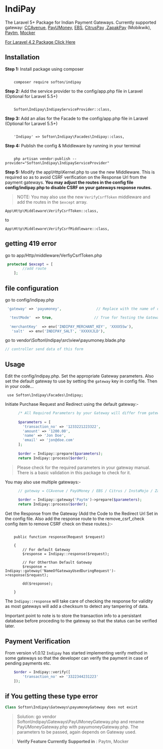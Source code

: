 # IndiPay
The Laravel 5+ Package for Indian Payment Gateways. Currently supported gateway: <a href="http://www.ccavenue.com/">CCAvenue</a>, <a href="https://www.payumoney.com/">PayUMoney</a>, <a href="https://www.ebs.in">EBS</a>, <a href="http://www.citruspay.com/">CitrusPay</a> ,<a href="https://pay.mobikwik.com/">ZapakPay</a> (Mobikwik), <a href="https://dashboard.paytm.com/">Paytm</a>, <a href="http://mocker.in">Mocker</a>

<a href="https://github.com/softon/indipay/tree/laravel4">For Laravel 4.2 Package Click Here</a>

<h2>Installation</h2>
<b>Step 1:</b> Install package using composer
<pre><code>
    composer require softon/indipay
</pre></code>

<b>Step 2:</b> Add the service provider to the config/app.php file in Laravel (Optional for Laravel 5.5+)
<pre><code>
    Softon\Indipay\IndipayServiceProvider::class,
</pre></code>

<b>Step 3:</b> Add an alias for the Facade to the config/app.php file in Laravel (Optional for Laravel 5.5+)
<pre><code>
    'Indipay' => Softon\Indipay\Facades\Indipay::class,
</pre></code>

<b>Step 4:</b> Publish the config & Middleware by running in your terminal
<pre><code>
    php artisan vendor:publish --provider="Softon\Indipay\IndipayServiceProvider" 
</pre></code>

<b>Step 5:</b> Modify the app\Http\Kernel.php to use the new Middleware. 
This is required so as to avoid CSRF verification on the Response Url from the payment gateways.
<b>You may adjust the routes in the config file config/indipay.php to disable CSRF on your gateways response routes.</b>

> NOTE: You may also use the new `VerifyCsrfToken` middleware and add the routes in the `$except` array.

<pre><code>App\Http\Middleware\VerifyCsrfToken::class,</code></pre>
to
<pre><code>App\Http\Middleware\VerifyCsrfMiddleware::class,</code></pre>

## getting 419 error
go to app/Http/middleware/VerfiyCsrfToken.php
```php
 protected $except = [
        //add route
    ];
```

## file configuration 
go to config/indipay.php
```php 
 'gateway' => 'payumoney',                // Replace with the name of default gateway you want to use

  'testMode'  => true,                   // True for Testing the Gateway [For production false]
  
  'merchantKey'  => env('INDIPAY_MERCHANT_KEY', 'XXXX5Sw'),
   'salt'  => env('INDIPAY_SALT', 'XXXXXJLD'),
```
go to vendor\Softon\Indipay\src\view\payumoney.blade.php
```php 
// controller send data of this form 
````

<h2>Usage</h2>

Edit the config/indipay.php. Set the appropriate Gateway parameters. Also set the default gateway to use by setting the `gateway` key in config file. Then in your code... <br>
<pre><code> use Softon\Indipay\Facades\Indipay;  </code></pre>
Initiate Purchase Request and Redirect using the default gateway:-
```php 
      /* All Required Parameters by your Gateway will differ from gateway to gateway refer the gate manual */
      
      $parameters = [
        'transaction_no' => '1233221223322',
        'amount' => '1200.00',
        'name' => 'Jon Doe',
        'email' => 'jon@doe.com'
      ];
      
      $order = Indipay::prepare($parameters);
      return Indipay::process($order);
```
> Please check for the required parameters in your gateway manual. There is a basic validation in this package to check for it.

You may also use multiple gateways:-
```php 
      // gateway = CCAvenue / PayUMoney / EBS / Citrus / InstaMojo / ZapakPay / Paytm / Mocker
      
      $order = Indipay::gateway('Paytm')->prepare($parameters);
      return Indipay::process($order);
```
Get the Response from the Gateway (Add the Code to the Redirect Url Set in the config file. 
Also add the response route to the remove_csrf_check config item to remove CSRF check on these routes.):-
<pre><code> 
    public function response(Request $request)
    
    {
        // For default Gateway
        $response = Indipay::response($request);
        
        // For Otherthan Default Gateway
        $response = Indipay::gateway('NameOfGatewayUsedDuringRequest')->response($request);

        dd($response);
    
    }  
</code></pre>
The `Indipay::response` will take care of checking the response for validity as most gateways will add a checksum to detect any tampering of data. 

Important point to note is to store the transaction info to a persistant database before proceding to the gateway so that the status can be verified later.

## Payment Verification

From version v1.0.12 `Indipay` has started implementing verify method in some gateways so that the developer can verify the payment in case of pending payments etc.

```php
    $order = Indipay::verify([
        'transaction_no' => '3322344231223'
    ]);

```

## if You getting these type error 
```php 
Class Softon\Indipay\Gateways\payumoneyGateway does not exist
```
>Solution: go vendor Softon\Indipay\Gateways\PayUMoneyGateway.php and rename PayUMoneyGateway.php with payumoneyGateway.php.
The parameters to be passed, again depends on Gateway used.

> **Verify Feature Currently Supported in** : Paytm, Mocker
